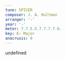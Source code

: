 ```yaml
---
tune: SPICER
composer: J. A. Hultman
arranger: '-'
year: '-'
meter: 7.7.5.5.7.7.7.7.6.
key: E♭ Major
anacrusis: 0
---
```

undefined